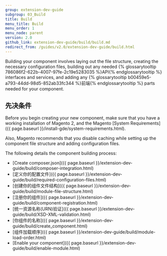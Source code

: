 ```yaml
---
group: extension-dev-guide
subgroup: 03_Build
title: Build
menu_title: Build
menu_order: 1
menu_node: parent
version: 2.0
github_link: extension-dev-guide/build/build.md
redirect_from: /guides/v2.0/extension-dev-guide/build.html
---
```


Building your component involves laying out the file structure, creating the necessary configuration files, building out any needed {% glossarytooltip 786086f2-622b-4007-97fe-2c19e5283035 %}API{% endglossarytooltip %} interfaces and services, and adding any {% glossarytooltip b00459e5-a793-44dd-98d5-852ab33fc344 %}前端{% endglossarytooltip %} parts needed for your component.

<h2 id="create-component-basics">先决条件</h2>
Before you begin creating your new component, make sure that you have a working installation of Magento 2, and the Magento [System Requirements]({{ page.baseurl }}/install-gde/system-requirements.html).

Also, Magento recommends that you disable caching while setting up the component file structure and adding configuration files.

The following details the component building process:

*	[Create composer.json]({{ page.baseurl }}/extension-dev-guide/build/composer-integration.html)
*	[定义你的配置文件]({{ page.baseurl }}/extension-dev-guide/build/required-configuration-files.html)
*	[创建你的组件文件结构]({{ page.baseurl }}/extension-dev-guide/build/module-file-structure.html)
*	[注册你的组件]({{ page.baseurl }}/extension-dev-guide/build/component-registration.html)
*	[统一资源名称(URN)验证]({{ page.baseurl }}/extension-dev-guide/build/XSD-XML-validation.html)
*	[你组件的名称]({{ page.baseurl }}/extension-dev-guide/build/create_component.html)
*	[组件加载顺序]({{ page.baseurl }}/extension-dev-guide/build/module-load-order.html)
*	[Enable your component]({{ page.baseurl }}/extension-dev-guide/build/enable-module.html)
